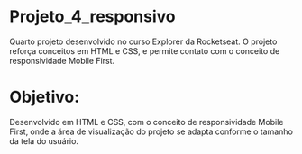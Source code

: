 # Projeto_4_responsivo
Quarto projeto desenvolvido no curso Explorer da Rocketseat. O projeto reforça conceitos em HTML e CSS, 
e permite contato com o conceito de responsividade Mobile First.

# Objetivo:
Desenvolvido em HTML e CSS, com o conceito de responsividade Mobile First, onde a área de visualização do projeto se 
adapta conforme o tamanho da tela do usuário.
